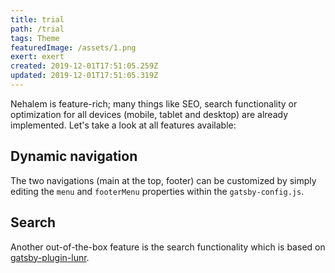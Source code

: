 ```yaml
---
title: trial
path: /trial
tags: Theme
featuredImage: /assets/1.png
exert: exert
created: 2019-12-01T17:51:05.259Z
updated: 2019-12-01T17:51:05.319Z
---
```

Nehalem is feature-rich; many things like SEO, search functionality or optimization for all devices (mobile, tablet and desktop) are already 
implemented. Let's take a look at all features available:

## Dynamic navigation

The two navigations (main at the top, footer) can be customized by simply editing the `menu` and `footerMenu` properties within the 
`gatsby-config.js`. 

## Search

Another out-of-the-box feature is the search functionality which is based 
on [gatsby-plugin-lunr](https://www.gatsbyjs.org/packages/gatsby-plugin-lunr/).
